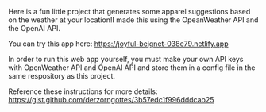 Here is a fun little project that generates some apparel suggestions based
on the weather at your location!I made this using the OpeanWeather API and 
the OpenAI API.

You can try this app here:
https://joyful-beignet-038e79.netlify.app

In order to run this web app yourself, you must make your own API keys with 
OpenWeather API and OpenAI API and store them in a config file in the same 
respository as this project. 

Reference these instructions for more details:
https://gist.github.com/derzorngottes/3b57edc1f996dddcab25

